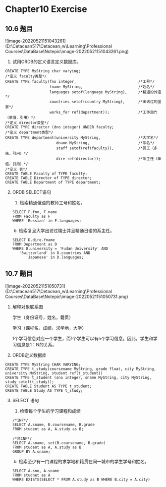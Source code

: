 # Chapter10 Exercise

## 10.6 题目

![image-20220521151043261](D:\Cetacean517\Cetacean_w\Learning\Professional Courses\DataBase\Notepic\image-20220521151043261.png)

1. 试用ORDB的定义语言定义数据库。

```postgresql
CREATE TYPE MyString char varying;
/*定义 faculty类型*/
CREATE TYPE faculty(fno integer, 							/*工号*/
                    fname MyString, 						/*姓名*/
                    languages setof(language MyString),		/*精通的外语*/
                    countries setof(country MyString), 		/*出访过的国家*/
                    works_for ref(department)); 			/*工作部门（单值，引用）*/
/*定义 director类型*/
CREATE TYPE director (dno integer) UNDER faculty;
/*定义 department类型*/    
CREATE TYPE department(university MyString, 				/*大学名*/
                       dname MyString, 						/*系名*/
                       staff setof(ref(faculty)),			/*员工（多值，引用）*/
                       dire ref(director));					/*系主任（单值，引用）*/
/*定义 表*/
CREATE TABLE Faculty of TYPE faculty;
CREATE TABLE Director of TYPE director;
CREATE TABLE Department of TYPE department;
```

2. ORDB SELECT语句

   1. 检索精通俄语的教师工号和姓名。

   ```postgresql
   SELECT F.fno, F.name
   FROM Faculty as F
   WHERE 'Russian' in F.languages;
   ```

   ​		   b. 检索复旦大学出访过瑞士并且精通日语的系主任。

   ```postgresql
   SELECT D.dire.fname
   FROM Department as D
   WHERE D.university = 'Fudan University' AND
   	  'Switzerland' in D.countries AND
         'Japanese' in D.languages;
   ```

## 10.7 题目

![image-20220521151050731](D:\Cetacean517\Cetacean_w\Learning\Professional Courses\DataBase\Notepic\image-20220521151050731.png)

1. 解释对象联系图

   学生（身份证号，姓名，籍贯）

   学习（课程名，成绩，求学地，大学）

   1个学习信息对应一个学生，而1个学生可以有n个学习信息。因此，学生和学习信息是1：N的关系。

2. ORDB定义数据库

```postgresql
CREATE TYPE MyString CHAR VARYING;
CREATE TYPE t_study(coursename MyString, grade float, city MyString, university MyString, student ref(t_student))
CREATE TYPE t_student (sno integer, sname MyString, city MyString, study setof(t_study));
CREATE TABLE Student AS TYPE t_student;
CREATE TABLE Study AS TYPE t_study;
```

3. SELECT 语句

   1. 检索每个学生的学习课程和成绩

   ```postgresql
   /*1NF*/
   SELECT A.sname, B.coursename, B.grade
   FROM student as A, A.study as B;
   
   /*非1NF*/
   SELECT A.sname, set(B.coursename, B.grade)
   FROM student as A, A.study as B
   GROUP BY A.sname;
   ```

   ​			b. 检索至少有一门课程的求学地和籍贯在同一城市的学生学号和姓名。

   ```postgresql
   SELECT A.sno, A.sname
   FROM studnet as A
   WHERE EXISTS(SELECT * FROM A.study as B WHERE B.city = A.city)
   ```

   